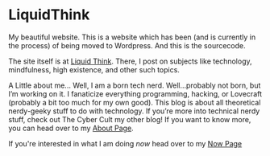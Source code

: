 # LiquidThink

My beautiful website. This is a website which has been (and is currently in the process) of being moved to Wordpress. And this is the sourcecode.

The site itself is at [Liquid Think](http://www.liquidthink.net). There, I post on subjects like technology, mindfulness, high existence, and other such topics.

A Little about me...
Well, I am a born tech nerd. Well…probably not born, but I’m working on it. I fanaticize everything programming, hacking, or Lovecraft (probably a bit too much for my own good). This blog is about all theoretical nerdy-geeky stuff to do with technology. If you’re more into technical nerdy stuff, check out The Cyber Cult my other blog! 
If you want to know more, you can head over to my [About Page](http://www.liquidthink.net/about).

If you're interested in what I am doing *now* head over to my [Now Page](http://www.liquidthink.net/now)

